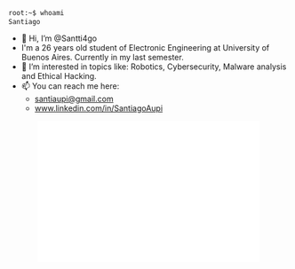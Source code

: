 ```
root:~$ whoami
Santiago
```
- 👋 Hi, I’m @Santti4go
- I'm a 26 years old student of Electronic Engineering at University of Buenos Aires. Currently in my last semester.
- 👀 I’m interested in topics like: Robotics, Cybersecurity, Malware analysis and Ethical Hacking.
- 📫 You can reach me here: 
    - santiaupi@gmail.com
    - www.linkedin.com/in/SantiagoAupi

<p align="center"><img src="/metrics.terminal.svg" alt="Metrics" width="400"></p>
